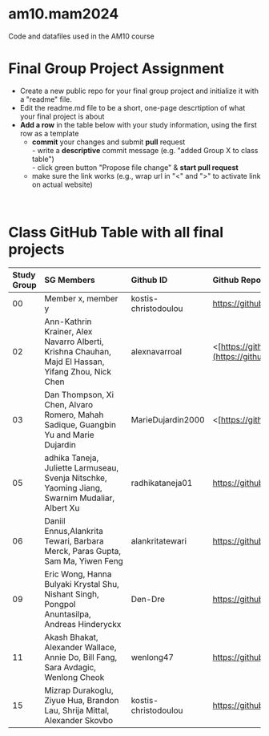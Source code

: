 # am10.mam2024

Code and datafiles used in the AM10 course

# Final Group Project Assignment

- Create a new public repo for your final group project and initialize it with a "readme" file. 
- Edit the readme.md file to be a short, one-page descrtiption of what your final project is about
- **Add a row** in the table below with your study information, using the first row as a template
    - **commit** your changes and submit **pull** request   
            - write a **descriptive** commit message (e.g. "added Group X to class table")  
            - click green button "Propose file change" & **start pull request**
    - make sure the link works (e.g., wrap url in "<" and ">" to activate link on actual website)  
<br>

# Class GitHub Table with all final projects

| Study Group   | SG Members           |Github ID                      |Github Repo for final project        | URL address for final project       |Date Added     |  
|:--------------|:---------------------|:------------------------------------------------------|:-----------------------|:-------------------------------------|:-----------------------| 
| 00     |Member x, member y |kostis-christodoulou |<https://github.com/>|<N/A>     | 2023-11-01 |
| 02     |Ann-Kathrin Krainer, Alex Navarro Alberti, Krishna Chauhan, Majd El Hassan, Yifang Zhou, Nick Chen|alexnavarroal |<[https://github.com/](https://github.com/alexnavarroal/data_visualisation_group_2/tree/main)https://github.com/alexnavarroal/data_visualisation_group_2/tree/main>|<N/A>     | 2023-11-21 |
| 03     |Dan Thompson, Xi Chen, Alvaro Romero, Mahah Sadique, Guangbin Yu and Marie Dujardin | MarieDujardin2000 | <[https://github.com/](https://github.com/MarieDujardin2000/AM10_Group_3)https://github.com/MarieDujardin2000/AM10_Group_3> | <[https://github.com/](https://github.com/MarieDujardin2000/AM10_Group_3)https://github.com/MarieDujardin2000/AM10_Group_3>  | 2023-11-21 |
| 05     |adhika Taneja, Juliette Larmuseau, Svenja Nitschke, Yaoming Jiang, Swarnim Mudaliar, Albert Xu |radhikataneja01 |<https://github.com/radhikataneja01/am10_aut23_finalproject>|<https://github.com/radhikataneja01/am10_aut23_finalproject/blob/main/Group5_Final.rmd>     | 2023-21-01 |
| 06     | Daniil Ennus,Alankrita Tewari, Barbara Merck, Paras Gupta, Sam Ma, Yiwen Feng |alankritatewari |<https://github.com/alankritatewari/data_viz_group6>| <https://github.com/alankritatewari/data_viz_group6/blob/main/GROUP%206%20FINAL%20ASSIGNMENT.Rmd> | 2023-11-21 |
| 09     | Eric Wong, Hanna Bulyaki Krystal Shu, Nishant Singh, Pongpol Anuntasilpa, Andreas Hinderyckx | Den-Dre | https://github.com/Den-Dre/DataVisualisation | <N/A> | 2023-11-21 |
| 11     | Akash Bhakat, Alexander Wallace, Annie Do, Bill Fang, Sara Avdagic, Wenlong Cheok | wenlong47 | <https://github.com/wenlong47/Group11_Final_Project> | <https://github.com/wenlong47/Group11_Final_Project> | 2023-11-21 |
| 15     |Mizrap Durakoglu, Ziyue Hua, Brandon Lau, Shrija Mittal, Alexander Skovbo  |kostis-christodoulou |<https://github.com/ShrijaMittal/DataVisualization_Group15>|<N/A>     | 2023-11-21 |

